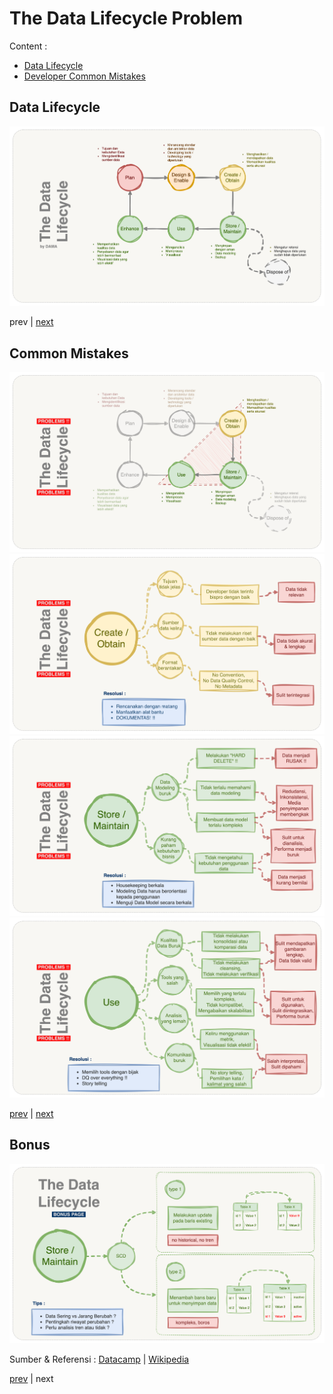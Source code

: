 # The Data Lifecycle Problem

Content :
- [Data Lifecycle](./readme.md#data-lifecycle)
- [Developer Common Mistakes](./readme.md#developers-common-mistakes)

## Data Lifecycle
![Gambar 1](../img/data-lifecycle.svg)

prev |
[next](./readme.md#common-mistakes)

## Common Mistakes
![Gambar 2](../img/data-lifecycle-problems.svg)
![Gambar 3](../img/data-lifecycle-problem-1.svg)
![Gambar 3](../img/data-lifecycle-problem-2.svg)
![Gambar 4](../img/data-lifecycle-problem-3.svg)

[prev](./readme.md#data-lifecycle) |
[next](./readme.md#bonus)

## Bonus
![Gambar 5](../img/data-lifecycle-scd.svg)

Sumber & Referensi :
[Datacamp](https://www.datacamp.com/tutorial/mastering-slowly-changing-dimensions-scd) |
[Wikipedia](https://en.wikipedia.org/wiki/Slowly_changing_dimension)

[prev](./readme.md#common-mistakes) | next

